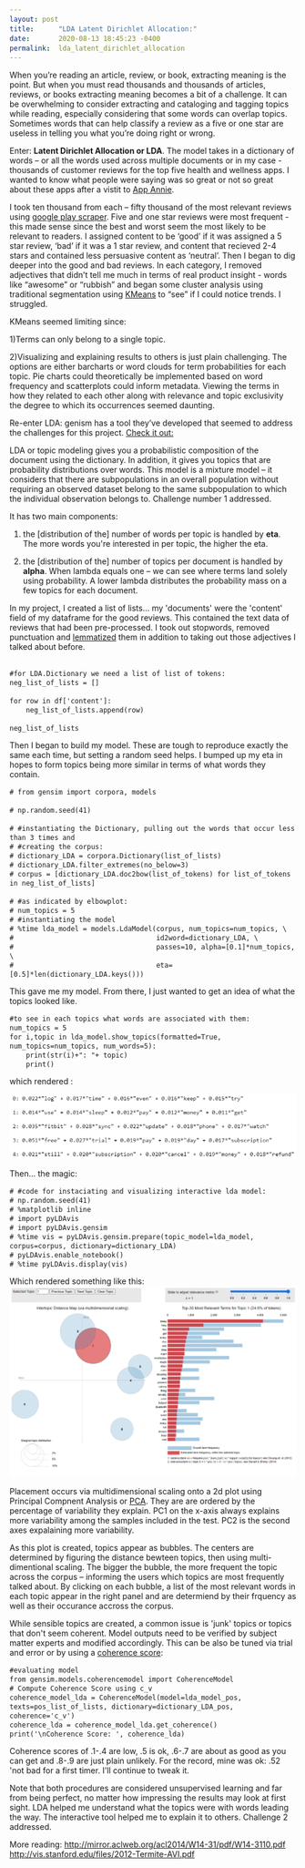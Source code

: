 ```yaml
---
layout: post
title:      "LDA Latent Dirichlet Allocation:"
date:       2020-08-13 18:45:23 -0400
permalink:  lda_latent_dirichlet_allocation
---
```


When you’re reading an article, review, or book, extracting meaning is the point.  But when you must read thousands and thousands of articles, reviews, or books extracting meaning becomes a bit of a challenge.  It can be overwhelming to consider extracting and cataloging and tagging topics while reading, especially considering that some words can overlap topics.  Sometimes words that can help classify a review as a five or one star are useless in telling you what you’re doing right or wrong. 

Enter: **Latent Dirichlet Allocation or LDA**.  The model takes in a dictionary of words – or all the words used across multiple documents or in my case - thousands of customer reviews for the top five health and wellness apps.  I wanted to know what people were saying was so great or not so great about these apps after a vistit to  [App Annie](https://www.appannie.com/en/apps/google-play/top/united-states/health-and-fitness/).

I took ten thousand from each – fifty thousand of the most relevant reviews using [google play scraper](https://pypi.org/project/google-play-scraper/).  Five and one star reviews were most frequent -  this made sense since the best and worst seem the most likely to be relevant to readers.  I assigned content to be ‘good’ if it was assigned a 5 star review, ‘bad’ if it was a 1 star review, and content that recieved 2-4 stars and contained less persuasive content as ‘neutral’.  Then I began to dig deeper into the good and bad reviews.  In each category, I removed adjectives that didn’t tell me much in terms of real product insight - words like “awesome” or “rubbish” and began some cluster analysis using traditional segmentation using [KMeans](https://scikit-learn.org/stable/modules/generated/sklearn.cluster.KMeans.html) to “see” if I could notice trends.  I struggled.  

KMeans seemed limiting since:

1)Terms can only belong to a single topic.  

2)Visualizing and explaining results to others is just plain challenging.  The options are either barcharts or word clouds for term probabilities for each topic.  Pie charts could theoretically be implemented based on word frequency and scatterplots could inform metadata.   Viewing the terms in how they related to each other along with relevance and topic exclusivity the degree to which its occurrences seemed daunting. 

Re-enter LDA: genism has a tool they’ve developed that seemed to address the challenges for this project.  [Check it out:](https://pyldavis.readthedocs.io/en/latest/modules/API.html)

LDA or topic modeling gives you a probabilistic composition of the document using the dictionary. In addition, it gives you topics that are probability distributions over words. This model is a mixture model – it considers that there are subpopulations in an overall population without requiring an observed dataset belong to the same subpopulation to which the individual observation belongs to.  Challenge number 1 addressed.

It has two main components: 
1.	the [distribution of the] number of words per topic is handled by **eta**.   The more words you're interested in per topic, the higher the eta.  

2.	the [distribution of the] number of topics per document is handled by **alpha**.  When lambda equals one – we can see where terms land solely using probability.  A lower lambda distributes the probability mass on a few topics for each document.

In my project, I created a list of lists... my 'documents' were the 'content' field of my dataframe for the good reviews.  This contained the text data of reviews that had been pre-processed.  I took out stopwords, removed punctuation and [lemmatized](https://www.dictionary.com/browse/lemmatize?s=t) them in addition to taking out those adjectives I talked about before.  
```

#for LDA.Dictionary we need a list of list of tokens:
neg_list_of_lists = []

for row in df['content']:
    neg_list_of_lists.append(row)
    
neg_list_of_lists
```

Then I began to build my model.  These are tough to reproduce exactly the same each time, but setting a random seed helps.  I bumped up my eta in hopes to form topics being more similar in terms of what words they contain.
```
# from gensim import corpora, models

# np.random.seed(41)

# #instantiating the Dictionary, pulling out the words that occur less than 3 times and 
# #creating the corpus:
# dictionary_LDA = corpora.Dictionary(list_of_lists)
# dictionary_LDA.filter_extremes(no_below=3)
# corpus = [dictionary_LDA.doc2bow(list_of_tokens) for list_of_tokens in neg_list_of_lists]

# #as indicated by elbowplot:
# num_topics = 5
# #instantiating the model
# %time lda_model = models.LdaModel(corpus, num_topics=num_topics, \
#                                   id2word=dictionary_LDA, \
#                                   passes=10, alpha=[0.1]*num_topics, \
#                                   eta=[0.5]*len(dictionary_LDA.keys()))
```
This gave me my model.  From there, I just wanted to get an idea of what the topics looked like.

```
#to see in each topics what words are associated with them: 
num_topics = 5
for i,topic in lda_model.show_topics(formatted=True, num_topics=num_topics, num_words=5):
    print(str(i)+": "+ topic)
    print()
```

which rendered :

<img src="https://github.com/andiosika/andiosika.github.io/blob/master/img/neg_term_probs_example.PNG" size=40% alignment=center>


Then... the magic: 
```
# #code for instaciating and visualizing interactive lda model:
# np.random.seed(41)
# %matplotlib inline
# import pyLDAvis
# import pyLDAvis.gensim
# %time vis = pyLDAvis.gensim.prepare(topic_model=lda_model, corpus=corpus, dictionary=dictionary_LDA)
# pyLDAvis.enable_notebook()
# %time pyLDAvis.display(vis)
```

Which rendered something like this:
<img src="https://github.com/andiosika/andiosika.github.io/blob/master/img/pos_visual.PNG" size=40% alignment=center>

Placement occurs via multidimensional scaling onto a 2d plot using Principal Compnent Analysis or [PCA](https://setosa.io/ev/principal-component-analysis/).  They are are ordered by the percentage of variability they explain. PC1 on the x-axis always explains more variability among the samples included in the test. PC2 is the second axes expalaining more variability.

As this plot is created, topics appear as bubbles.  The centers are determined by figuring the distance bewteen topics, then using multi-dimentional scaling.  The bigger the bubble, the more frequent the topic across the corpus – informing the users which topics are most frequently talked about.  By clicking on each bubble, a list of the most relevant words in each topic appear in the right panel and are determiend by their frquency as well as their occurance accross the corpus.  

While sensible topics are created, a common issue is 'junk' topics or topics that don't seem coherent.  Model outputs need to be verified by subject matter experts and modified accordingly.   This can be also be tuned via trial and error or by using  a [coherence score](https://radimrehurek.com/gensim/models/coherencemodel.html): 
```
#evaluating model
from gensim.models.coherencemodel import CoherenceModel
# Compute Coherence Score using c_v
coherence_model_lda = CoherenceModel(model=lda_model_pos, texts=pos_list_of_lists, dictionary=dictionary_LDA_pos, coherence='c_v')
coherence_lda = coherence_model_lda.get_coherence()
print('\nCoherence Score: ', coherence_lda)
```

Coherence scores of .1-.4 are low, .5 is ok, .6-.7 are about as good as you can get and .8-.9 are just plain unlikely.  For the record, mine was ok: .52  'not bad for a first timer.  I'll continue to tweak it.

Note that both procedures are considered unsupervised learning and far from being perfect, no matter how impressing the results may look at first sight. LDA helped me understand what the topics were with words leading the way.  The interactive tool helped me to explain it to others. Challenge 2 addressed.  


More reading: 
http://mirror.aclweb.org/acl2014/W14-31/pdf/W14-3110.pdf
http://vis.stanford.edu/files/2012-Termite-AVI.pdf



